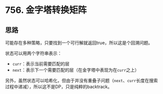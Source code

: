 # 756. 金字塔转换矩阵

## 思路

可能存在多种策略，只要找到一个可行解就返回true，所以这是个回溯问题。

状态可以用两个字符串表示：

- `curr`：表示当前需要匹配的层
- `next`：表示下一个需要匹配的层（在金字塔中表现为在`curr`之上）

另外，虽然状态可以哈希化，但由于并没有重叠子问题（`next`、`curr`长度在搜索过程中递减），所以这不是DP，只是纯粹的backtrack。
